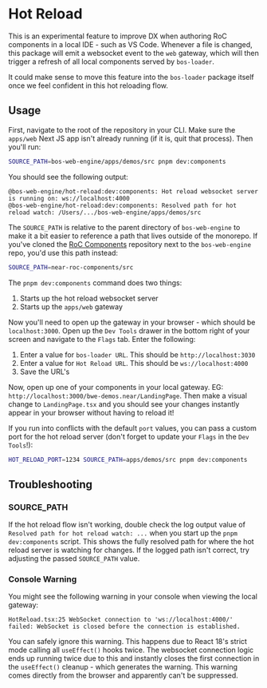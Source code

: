 # Hot Reload

This is an experimental feature to improve DX when authoring RoC components in a local IDE - such as VS Code. Whenever a file is changed, this package will emit a websocket event to the `web` gateway, which will then trigger a refresh of all local components served by `bos-loader`.

It could make sense to move this feature into the `bos-loader` package itself once we feel confident in this hot reloading flow.

## Usage

First, navigate to the root of the repository in your CLI. Make sure the `apps/web` Next JS app isn't already running (if it is, quit that process). Then you'll run:

```bash
SOURCE_PATH=bos-web-engine/apps/demos/src pnpm dev:components
```

You should see the following output:

```
@bos-web-engine/hot-reload:dev:components: Hot reload websocket server is running on: ws://localhost:4000
@bos-web-engine/hot-reload:dev:components: Resolved path for hot reload watch: /Users/.../bos-web-engine/apps/demos/src
```

The `SOURCE_PATH` is relative to the parent directory of `bos-web-engine` to make it a bit easier to reference a path that lives outside of the monorepo. If you've cloned the [RoC Components](https://github.com/near/near-roc-components) repository next to the `bos-web-engine` repo, you'd use this path instead:

```bash
SOURCE_PATH=near-roc-components/src
```

The `pnpm dev:components` command does two things:

1. Starts up the hot reload websocket server
2. Starts up the `apps/web` gateway

Now you'll need to open up the gateway in your browser - which should be `localhost:3000`. Open up the `Dev Tools` drawer in the bottom right of your screen and navigate to the `Flags` tab. Enter the following:

1. Enter a value for `bos-loader URL`. This should be `http://localhost:3030`
2. Enter a value for `Hot Reload URL`. This should be `ws://localhost:4000`
3. Save the URL's

Now, open up one of your components in your local gateway. EG: `http://localhost:3000/bwe-demos.near/LandingPage`. Then make a visual change to `LandingPage.tsx` and you should see your changes instantly appear in your browser without having to reload it!

If you run into conflicts with the default `port` values, you can pass a custom port for the hot reload server (don't forget to update your `Flags` in the `Dev Tools`!):

```bash
HOT_RELOAD_PORT=1234 SOURCE_PATH=apps/demos/src pnpm dev:components
```

## Troubleshooting

### SOURCE_PATH

If the hot reload flow isn't working, double check the log output value of `Resolved path for hot reload watch: ...` when you start up the `pnpm dev:components` script. This shows the fully resolved path for where the hot reload server is watching for changes. If the logged path isn't correct, try adjusting the passed `SOURCE_PATH` value.

### Console Warning

You might see the following warning in your console when viewing the local gateway:

```
HotReload.tsx:25 WebSocket connection to 'ws://localhost:4000/' failed: WebSocket is closed before the connection is established.
```

You can safely ignore this warning. This happens due to React 18's strict mode calling all `useEffect()` hooks twice. The websocket connection logic ends up running twice due to this and instantly closes the first connection in the `useEffect()` cleanup - which generates the warning. This warning comes directly from the browser and apparently can't be suppressed.
